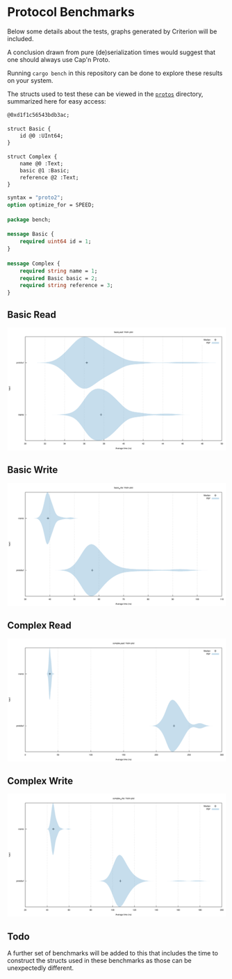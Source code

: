 # Protocol Benchmarks

Below some details about the tests, graphs generated by Criterion will be included.

A conclusion drawn from pure (de)serialization times would suggest that one should always use Cap'n Proto.

Running `cargo bench` in this repository can be done to explore these results on your system.

The structs used to test these can be viewed in the [`protos`](protos) directory, summarized here for easy access:

```capnp
@0xd1f1c56543bdb3ac;

struct Basic {
    id @0 :UInt64;
}

struct Complex {
    name @0 :Text;
    basic @1 :Basic;
    reference @2 :Text;
}
```

```protobuf
syntax = "proto2";
option optimize_for = SPEED;

package bench;

message Basic {
    required uint64 id = 1;
}

message Complex {
    required string name = 1;
    required Basic basic = 2;
    required string reference = 3;
}
```

## Basic Read

![Basic Read](.criterion/basic_read/summary/new/violin_plot.svg)

## Basic Write

![Basic Write](.criterion/basic_write/summary/new/violin_plot.svg)

## Complex Read

![Complex Read](.criterion/complex_read/summary/new/violin_plot.svg)

## Complex Write

![Complex Write](.criterion/complex_write/summary/new/violin_plot.svg)

## Todo

A further set of benchmarks will be added to this that includes the time to construct the structs used in these benchmarks as those can be unexpectedly different.